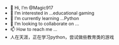 - 👋 Hi, I’m @Magic917
- 👀 I’m interested in ...educational gaming  
- 🌱 I’m currently learning ...Python
- 💞️ I’m looking to collaborate on ...
- 📫 How to reach me ...
- 人在天涯，正在学习python，尝试做些教育类的游戏

<!---
Magic917/Magic917 is a ✨ special ✨ repository because its `README.md` (this file) appears on your GitHub profile.
You can click the Preview link to take a look at your changes.
--->
